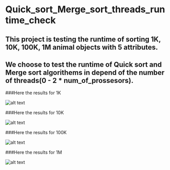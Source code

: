 # Quick_sort_Merge_sort_threads_runtime_check


## This project is testing the runtime of sorting 1K, 10K, 100K, 1M animal objects with 5 attributes.
## We choose to test the runtime of Quick sort and Merge sort algorithems in depend of the number of threads(0 - 2 * num_of_prossesors).

###Here the results for 1K

![alt text](https://github.com/NirAlon/Quick_sort_Merge_sort_threads_runtime_check/blob/master/result_1k.png?raw=true)

###Here the results for 10K

![alt text](https://github.com/NirAlon/Quick_sort_Merge_sort_threads_runtime_check/blob/master/result_10k.png?raw=true)

###Here the results for 100K

![alt text](https://github.com/NirAlon/Quick_sort_Merge_sort_threads_runtime_check/blob/master/result_100k.png?raw=true)

###Here the results for 1M

![alt text](https://github.com/NirAlon/Quick_sort_Merge_sort_threads_runtime_check/blob/master/result_1m.png?raw=true)
